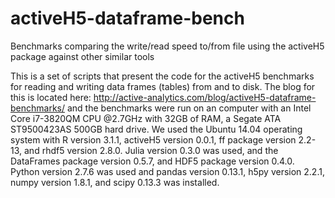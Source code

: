activeH5-dataframe-bench
========================

Benchmarks comparing the write/read speed to/from file using the activeH5 package against other similar tools

This is a set of scripts that present the code for the activeH5 benchmarks for reading and writing data frames (tables) from and to disk. The blog for this is located here: <http://active-analytics.com/blog/activeH5-dataframe-benchmarks/> and the benchmarks were run on an computer with an Intel Core i7-3820QM CPU @2.7GHz with 32GB of RAM, a Segate ATA ST9500423AS 500GB hard drive. We used the Ubuntu 14.04 operating system with R version 3.1.1, activeH5 version 0.0.1, ff package version 2.2-13, and rhdf5 version 2.8.0. Julia version 0.3.0 was used, and the DataFrames package version 0.5.7, and HDF5 package version 0.4.0. Python version 2.7.6 was used and pandas version 0.13.1, h5py version 2.2.1, numpy version 1.8.1, and scipy 0.13.3 was installed.
